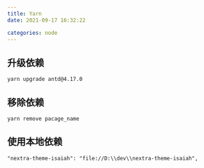 ```yaml
---
title: Yarn
date: 2021-09-17 16:32:22

categories: node
---
```


## 升级依赖

```
yarn upgrade antd@4.17.0
```

## 移除依赖

```
yarn remove pacage_name
```

## 使用本地依赖

```
"nextra-theme-isaiah": "file://D:\\dev\\nextra-theme-isaiah",
```
